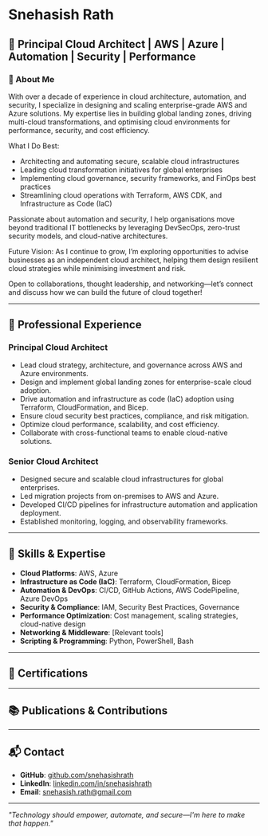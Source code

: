 # Snehasish Rath

## 🚀 Principal Cloud Architect | AWS | Azure | Automation | Security | Performance

### 📌 About Me
With over a decade of experience in cloud architecture, automation, and security, I specialize in designing and scaling enterprise-grade AWS and Azure solutions. My expertise lies in building global landing zones, driving multi-cloud transformations, and optimising cloud environments for performance, security, and cost efficiency.

What I Do Best:
- Architecting and automating secure, scalable cloud infrastructures
- Leading cloud transformation initiatives for global enterprises
- Implementing cloud governance, security frameworks, and FinOps best practices
- Streamlining cloud operations with Terraform, AWS CDK, and Infrastructure as Code (IaC)

Passionate about automation and security, I help organisations move beyond traditional IT bottlenecks by leveraging DevSecOps, zero-trust security models, and cloud-native architectures.

Future Vision:
As I continue to grow, I’m exploring opportunities to advise businesses as an independent cloud architect, helping them design resilient cloud strategies while minimising investment and risk.

Open to collaborations, thought leadership, and networking—let’s connect and discuss how we can build the future of cloud together!

---

## 💼 Professional Experience

### Principal Cloud Architect
- Lead cloud strategy, architecture, and governance across AWS and Azure environments.
- Design and implement global landing zones for enterprise-scale cloud adoption.
- Drive automation and infrastructure as code (IaC) adoption using Terraform, CloudFormation, and Bicep.
- Ensure cloud security best practices, compliance, and risk mitigation.
- Optimize cloud performance, scalability, and cost efficiency.
- Collaborate with cross-functional teams to enable cloud-native solutions.

### Senior Cloud Architect
- Designed secure and scalable cloud infrastructures for global enterprises.
- Led migration projects from on-premises to AWS and Azure.
- Developed CI/CD pipelines for infrastructure automation and application deployment.
- Established monitoring, logging, and observability frameworks.

---

## 🎯 Skills & Expertise
- **Cloud Platforms**: AWS, Azure
- **Infrastructure as Code (IaC)**: Terraform, CloudFormation, Bicep
- **Automation & DevOps**: CI/CD, GitHub Actions, AWS CodePipeline, Azure DevOps
- **Security & Compliance**: IAM, Security Best Practices, Governance
- **Performance Optimization**: Cost management, scaling strategies, cloud-native design
- **Networking & Middleware**: [Relevant tools]
- **Scripting & Programming**: Python, PowerShell, Bash

---

## 📜 Certifications

---

## 📚 Publications & Contributions

---

## 📬 Contact
- **GitHub**: [github.com/snehasishrath](https://github.com/snehasishrath/profile)
- **LinkedIn**: [linkedin.com/in/snehasishrath](https://www.linkedin.com/in/snehasishrath/)
- **Email**: [snehasish.rath@gmail.com](mailto:snehasish.rath@gmail.com)

---

_"Technology should empower, automate, and secure—I'm here to make that happen."_
